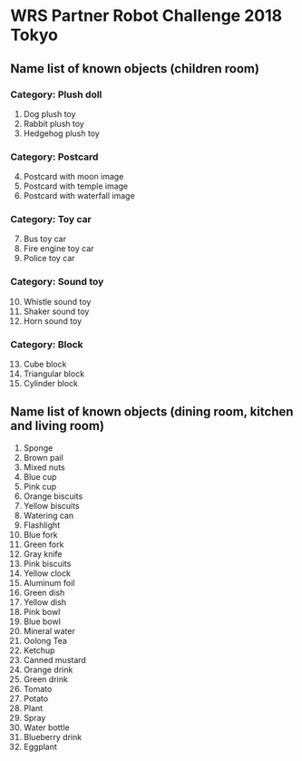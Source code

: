 # WRS Partner Robot Challenge 2018 Tokyo

## Name list of known objects (children room)

### Category: Plush doll  
1. Dog plush toy  
2. Rabbit plush toy  
3. Hedgehog plush toy  

### Category: Postcard  
4. Postcard with moon image  
5. Postcard with temple image  
6. Postcard with waterfall image  

### Category: Toy car  
7. Bus toy car  
8. Fire engine toy car  
9. Police toy car  

### Category: Sound toy  
10. Whistle sound toy  
11. Shaker sound toy  
12. Horn sound toy  

### Category: Block  
13. Cube block  
14. Triangular block  
15. Cylinder block  

## Name list of known objects (dining room, kitchen and living room)
1. Sponge
2. Brown pail
3. Mixed nuts
4. Blue cup
5. Pink cup
6. Orange biscuits
7. Yellow biscuits
8. Watering can
9. Flashlight
10. Blue fork
11. Green fork
12. Gray knife
13. Pink biscuits
14. Yellow clock
15. Aluminum foil
16. Green dish
17. Yellow dish
18. Pink bowl
19. Blue bowl
20. Mineral water
21. Oolong Tea 
22. Ketchup
23. Canned mustard
24. Orange drink
25. Green drink
26. Tomato
27. Potato
28. Plant
29. Spray
30. Water bottle
31. Blueberry drink
32. Eggplant

